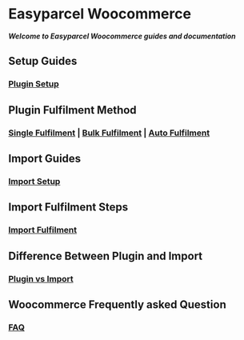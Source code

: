 # Easyparcel Woocommerce 

***Welcome to Easyparcel Woocommerce guides and documentation***

## Setup Guides

### [Plugin Setup](./wc_plugin_setup.md)

## Plugin Fulfilment Method
### [Single Fulfilment](./wc_single_fulfilment.md) | [Bulk Fulfilment](./wc_bulk_fulfilment.md) | [Auto Fulfilment](./wc_auto_fulfilment.md)

## Import Guides
### [Import Setup](./wc_import_integration_setup.md)

## Import Fulfilment Steps
### [Import Fulfilment](./wc_import_fulfilment.md)

## Difference Between Plugin and Import 
### [Plugin vs Import](./import_vs_plugin_wc.md)

## Woocommerce Frequently asked Question
### [FAQ](./WC_FAQ.md)


